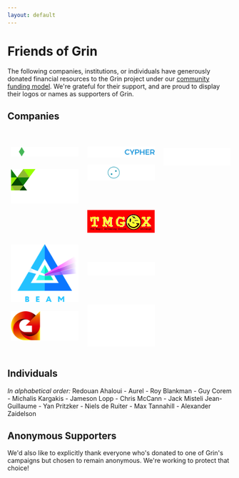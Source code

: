 ```yaml
---
layout: default
---
```

# Friends of Grin

The following companies, institutions, or individuals have generously donated financial resources to the Grin project under our [community funding model](funding.md). We're grateful for their support, and are proud to display their logos or names as supporters of Grin.

## Companies

[<img src="assets/images/logos/bitonic-white.png" width="30%" style="padding:8px;vertical-align:middle;" title="Bitonic">](https://www.bitonic.nl/)
[<img src="assets/images/logos/blockcypher_logo_white.svg" width="30%" style="padding:8px;vertical-align:middle;" title="BlockCypher">](https://www.blockcypher.com/)
[<img src="assets/images/logos/cypher_capital.png" width="30%" style="padding:8px 0px 8px 8px;position: relative; top: 34px;" title="Cypher Capital">](http://cyphercapital.net)
[<img src="assets/images/logos/kr1_med.png" width="30%" style="padding:8px;vertical-align:left;position: relative; top: 10px" title="KR1">](https://www.kryptonite1.co/)
[<img src="assets/images/logos/kyokan_teal_white.png" width="30%" style="padding:8px;vertical-align:middle;position: relative; top: -60px;" title="Kyokan">](https://kyokan.io/)
[<img src="assets/images/logos/hashrabbit.png" width="30%" style="padding:8px;vertical-align:middle;position: relative; top: -65px;" title="Hashrabbit">](https://hashrabbit.co/)
[<img src="assets/images/logos/tmgox-logo.jpg" width="30%" style="padding:8px;vertical-align:middle;position: relative; top: -10px" title="TMGOX">](https://tmgox.com/)
[<img src="assets/images/logos/beam_logo.png" style="padding:8px;vertical-align:middle;position: relative;" height="30%" width="30%" title="Beam">](https://www.beam-mw.com)
[<img src="assets/images/logos/lemniscap.png" width="30%" style="padding:8px;vertical-align:middle;position: relative; top: -10px;" title="Lemniscap">](https://lemniscap.com)
[<img src="assets/images/logos/gpuOne-white.png" width="30%" style="padding:8px;vertical-align:middle;position: relative; top: -10px;" title="GPU.one">](https://gpu.one)
[<img src="assets/images/logos/continuecapital.png" width="30%" style="padding:8px;vertical-align:middle;position: relative; top: -10px;" title="Continue Capital">](https://continue.capital)

## Individuals
_In alphabetical order:_
Redouan Ahaloui - Aurel - Roy Blankman - Guy Corem - Michalis Kargakis - Jameson Lopp - Chris McCann - Jack Misteli Jean-Guillaume - Yan Pritzker - Niels de Ruiter - Max Tannahill - Alexander Zaidelson

## Anonymous Supporters

We'd also like to explicitly thank everyone who's donated to one of Grin's campaigns but chosen to remain anonymous. We're working to protect that choice!
